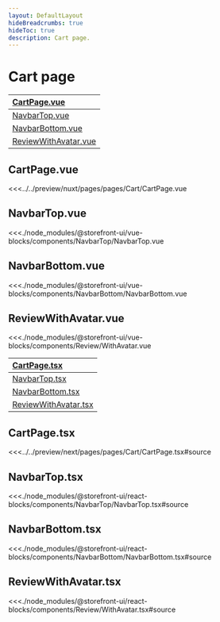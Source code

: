 ```yaml
---
layout: DefaultLayout
hideBreadcrumbs: true
hideToc: true
description: Cart page.
---
```


# Cart page

<!-- vue -->
| [CartPage.vue](#cartpage-vue)                 |
|:----------------------------------------------|
| [NavbarTop.vue](#navbartop-vue)               |
| [NavbarBottom.vue](#navbarbottom-vue)         |
| [ReviewWithAvatar.vue](#reviewwithavatar-vue) |


## CartPage.vue

<Showcase showcase-name="../pages/Cart/CartPage" style="min-height:600px">

<<<../../preview/nuxt/pages/pages/Cart/CartPage.vue

</Showcase>

## NavbarTop.vue

<Showcase showcase-name="NavbarTop/NavbarTop" style="min-height:300px">

<<<./node_modules/@storefront-ui/vue-blocks/components/NavbarTop/NavbarTop.vue

</Showcase>

## NavbarBottom.vue

<Showcase showcase-name="NavbarBottom/NavbarBottom" style="min-height:300px">

<<<./node_modules/@storefront-ui/vue-blocks/components/NavbarBottom/NavbarBottom.vue

</Showcase>

## ReviewWithAvatar.vue

<Showcase showcase-name="Review/WithAvatar" style="min-height:300px">

<<<./node_modules/@storefront-ui/vue-blocks/components/Review/WithAvatar.vue

</Showcase>

<!-- end vue -->
<!-- react -->
| [CartPage.tsx](#cartpage-tsx)                 |
|:----------------------------------------------|
| [NavbarTop.tsx](#navbartop-tsx)               |
| [NavbarBottom.tsx](#navbarbottom-tsx)         |
| [ReviewWithAvatar.tsx](#reviewwithavatar-tsx) |


## CartPage.tsx

<Showcase showcase-name="../pages/Cart/CartPage" style="min-height:600px">

<<<../../preview/next/pages/pages/Cart/CartPage.tsx#source

</Showcase>

## NavbarTop.tsx

<Showcase showcase-name="NavbarTop/NavbarTop" style="min-height:300px">

<<<./node_modules/@storefront-ui/react-blocks/components/NavbarTop/NavbarTop.tsx#source

</Showcase>

## NavbarBottom.tsx

<Showcase showcase-name="NavbarBottom/NavbarBottom" style="min-height:300px">

<<<./node_modules/@storefront-ui/react-blocks/components/NavbarBottom/NavbarBottom.tsx#source

</Showcase>

## ReviewWithAvatar.tsx

<Showcase showcase-name="Review/WithAvatar" style="min-height:300px">

<<<./node_modules/@storefront-ui/react-blocks/components/Review/WithAvatar.tsx#source

</Showcase>
<!-- end react -->

